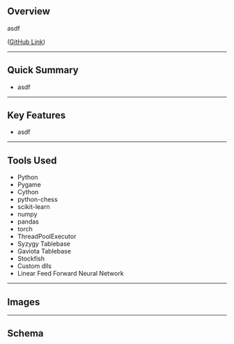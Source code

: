## Overview
asdf

([GitHub Link](https://github.com/darischen/Mini-Stockfish))

---

## Quick Summary
- asdf

---

## Key Features
- asdf

---

## Tools Used
- Python
- Pygame
- Cython
- python-chess
- scikit-learn
- numpy
- pandas
- torch
- ThreadPoolExecutor
- Syzygy Tablebase
- Gaviota Tablebase
- Stockfish
- Custom dlls
- Linear Feed Forward Neural Network

---

## Images


---

## Schema